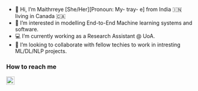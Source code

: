 - 👋 Hi, I’m Maithrreye [She/Her][Pronoun: My- tray- e] from India :india: living in Canada :canada:
- 👀 I’m interested in modelling End-to-End Machine learning systems and software.
- 💻 I’m currently working as a Research Assistant @ UoA.
- 👯 I’m looking to collaborate with fellow techies to work in intresting ML/DL/NLP projects.


### How to reach me  
[<img align="left" alt="Maithrreye | LinkedIn" width="22px" src="https://cdn.jsdelivr.net/npm/simple-icons@v3/icons/linkedin.svg" />][linkedin]


[linkedin]: https://www.linkedin.com/in/maithrreye/
